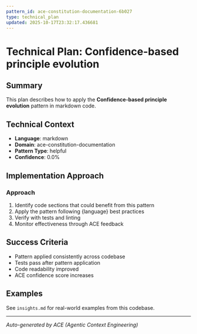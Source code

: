 ```yaml
---
pattern_id: ace-constitution-documentation-6b027
type: technical_plan
updated: 2025-10-17T23:32:17.436681
---
```

# Technical Plan: Confidence-based principle evolution

## Summary

This plan describes how to apply the **Confidence-based principle evolution** pattern in markdown code.

## Technical Context

- **Language**: markdown
- **Domain**: ace-constitution-documentation
- **Pattern Type**: helpful
- **Confidence**: 0.0%

## Implementation Approach

### Approach

1. Identify code sections that could benefit from this pattern
2. Apply the pattern following {language} best practices
3. Verify with tests and linting
4. Monitor effectiveness through ACE feedback

## Success Criteria

- Pattern applied consistently across codebase
- Tests pass after pattern application
- Code readability improved
- ACE confidence score increases

## Examples

See `insights.md` for real-world examples from this codebase.

---

*Auto-generated by ACE (Agentic Context Engineering)*
